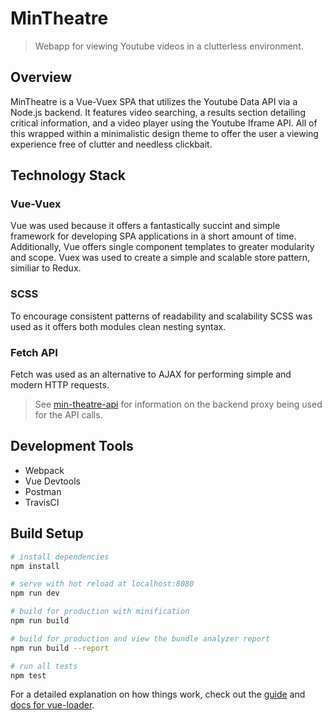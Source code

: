# MinTheatre

>Webapp for viewing Youtube videos in a clutterless environment.

## Overview

MinTheatre is a Vue-Vuex SPA that utilizes the Youtube Data API via a Node.js backend. It features video searching, a results section detailing critical information, and a video player using the Youtube Iframe API. All of this wrapped within a minimalistic design theme to offer the user a viewing experience free of clutter and needless clickbait.

## Technology Stack

### Vue-Vuex

Vue was used because it offers a fantastically succint and simple framework for developing SPA applications in a short amount of time. Additionally, Vue offers single component templates to greater modularity and scope. Vuex was used to create a simple and scalable store pattern, similiar to Redux.

### SCSS

To encourage consistent patterns of readability and scalability SCSS was used as it offers both modules clean nesting syntax.

### Fetch API

Fetch was used as an alternative to AJAX for performing simple and modern HTTP requests.

>See [min-theatre-api](https://github.com/cnsheafe/min-theatre-api) for information on the backend proxy being used for the API calls.

## Development Tools

- Webpack
- Vue Devtools
- Postman
- TravisCI

## Build Setup

``` bash
# install dependencies
npm install

# serve with hot reload at localhost:8080
npm run dev

# build for production with minification
npm run build

# build for production and view the bundle analyzer report
npm run build --report

# run all tests
npm test
```

For a detailed explanation on how things work, check out the [guide](http://vuejs-templates.github.io/webpack/) and [docs for vue-loader](http://vuejs.github.io/vue-loader).
